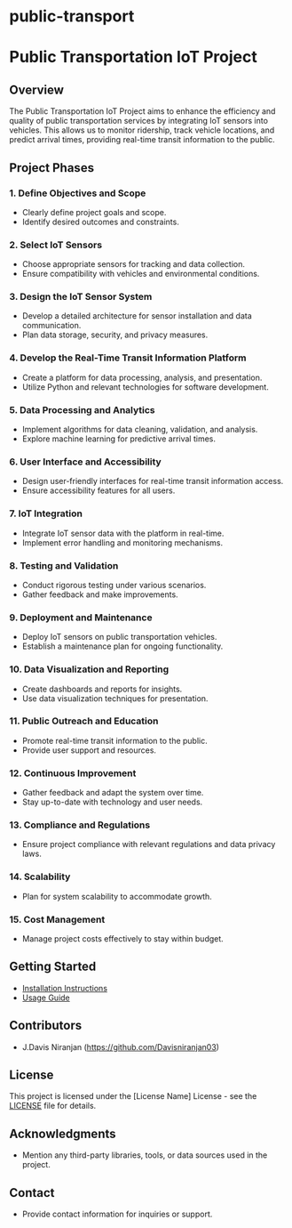 # public-transport
# Public Transportation IoT Project

## Overview
The Public Transportation IoT Project aims to enhance the efficiency and quality of public transportation services by integrating IoT sensors into vehicles. This allows us to monitor ridership, track vehicle locations, and predict arrival times, providing real-time transit information to the public.

## Project Phases

### 1. Define Objectives and Scope
- Clearly define project goals and scope.
- Identify desired outcomes and constraints.

### 2. Select IoT Sensors
- Choose appropriate sensors for tracking and data collection.
- Ensure compatibility with vehicles and environmental conditions.

### 3. Design the IoT Sensor System
- Develop a detailed architecture for sensor installation and data communication.
- Plan data storage, security, and privacy measures.

### 4. Develop the Real-Time Transit Information Platform
- Create a platform for data processing, analysis, and presentation.
- Utilize Python and relevant technologies for software development.

### 5. Data Processing and Analytics
- Implement algorithms for data cleaning, validation, and analysis.
- Explore machine learning for predictive arrival times.

### 6. User Interface and Accessibility
- Design user-friendly interfaces for real-time transit information access.
- Ensure accessibility features for all users.

### 7. IoT Integration
- Integrate IoT sensor data with the platform in real-time.
- Implement error handling and monitoring mechanisms.

### 8. Testing and Validation
- Conduct rigorous testing under various scenarios.
- Gather feedback and make improvements.

### 9. Deployment and Maintenance
- Deploy IoT sensors on public transportation vehicles.
- Establish a maintenance plan for ongoing functionality.

### 10. Data Visualization and Reporting
- Create dashboards and reports for insights.
- Use data visualization techniques for presentation.

### 11. Public Outreach and Education
- Promote real-time transit information to the public.
- Provide user support and resources.

### 12. Continuous Improvement
- Gather feedback and adapt the system over time.
- Stay up-to-date with technology and user needs.

### 13. Compliance and Regulations
- Ensure project compliance with relevant regulations and data privacy laws.

### 14. Scalability
- Plan for system scalability to accommodate growth.

### 15. Cost Management
- Manage project costs effectively to stay within budget.

## Getting Started
- [Installation Instructions](link-to-installation-doc)
- [Usage Guide](link-to-usage-doc)

## Contributors
- J.Davis Niranjan (https://github.com/Davisniranjan03)


## License
This project is licensed under the [License Name] License - see the [LICENSE](LICENSE) file for details.

## Acknowledgments
- Mention any third-party libraries, tools, or data sources used in the project.

## Contact
- Provide contact information for inquiries or support.
